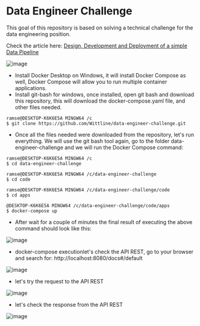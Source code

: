 # Data Engineer Challenge

This goal of this repository is based on solving a technical challenge for the data engineering position.

Check the article here:  <a href="https://coraspe-ramses.medium.com/design-development-and-deployment-of-a-simple-data-pipeline-6f1d59d0fd6a/">Design, Development and Deployment of a simple Data Pipeline</a>


![image](https://user-images.githubusercontent.com/8701464/172062180-c90e7f11-ae64-4fd2-9772-8cfd2fb6abf6.png)


- Install Docker Desktop on Windows, it will install Docker Compose as well, Docker Compose will allow you to run multiple container applications.
- Install git-bash for windows, once installed, open git bash and download this repository, this will download the docker-compose.yaml file, and other files needed.


```linux 
ramse@DESKTOP-K6K6E5A MINGW64 /c
$ git clone https://github.com/Wittline/data-engineer-challenge.git
```

- Once all the files needed were downloaded from the repository, let's run everything. We will use the git bash tool again, go to the folder data-engineer-challenge and we will run the Docker Compose command:

```linux 
ramse@DESKTOP-K6K6E5A MINGW64 /c
$ cd data-engineer-challenge
```

```linux 
ramse@DESKTOP-K6K6E5A MINGW64 /c/data-engineer-challenge
$ cd code
```
```linux 
ramse@DESKTOP-K6K6E5A MINGW64 /c/data-engineer-challenge/code
$ cd apps
```

```linux 
@DESKTOP-K6K6E5A MINGW64 /c/data-engineer-challenge/code/apps
$ docker-compose up
```

- After wait for a couple of minutes the final result of executing the above command should look like this:

![image](https://user-images.githubusercontent.com/8701464/172062212-05193fba-d980-4917-9fe1-f1134d72afb8.png)


- docker-compose executionlet's check the API REST, go to your browser and search for: http://localhost:8080/docs#/default

![image](https://user-images.githubusercontent.com/8701464/172062217-9fbd6026-6a49-42fc-bbbb-9efb58743cc9.png)


- let's try the request to the API REST

![image](https://user-images.githubusercontent.com/8701464/172062224-b9ec90bd-8454-4e5a-a4f5-2adc932a41a2.png)


- let's check the response from the API REST

![image](https://user-images.githubusercontent.com/8701464/172062241-8fc66570-9ca8-4ff9-b56e-239fb6eee118.png)


